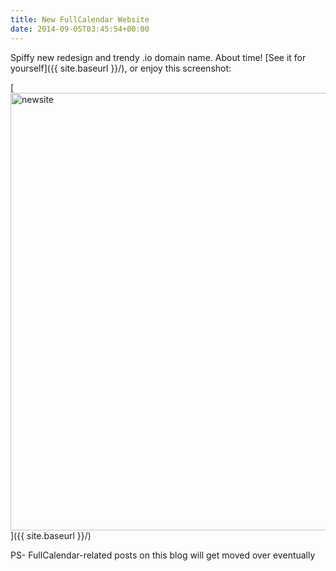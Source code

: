 ```yaml
---
title: New FullCalendar Website
date: 2014-09-05T03:45:54+00:00
---
```


Spiffy new redesign and trendy .io domain name. About time! [See it for yourself]({{ site.baseurl }}/), or enjoy this screenshot:

[<img class="aligncenter wp-image-107 size-full" src="{{ site.baseurl }}/assets/images/blog/newsite.png" alt="newsite" width="669" height="700"  sizes="(max-width: 669px) 100vw, 669px" />]({{ site.baseurl }}/)

PS- FullCalendar-related posts on this blog will get moved over eventually
